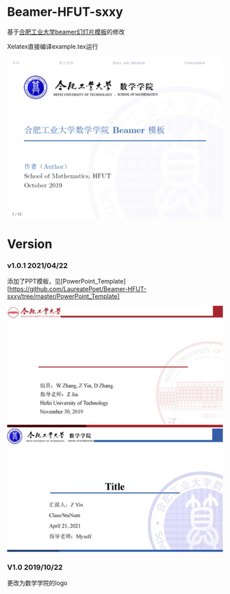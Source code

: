 # Beamer-HFUT-sxxy
基于[合肥工业大学beamer幻灯片模板](https://github.com/sxhfut/Beamer-HFUT)的修改

Xelatex直接编译example.tex运行

![image](https://github.com/LaureatePoet/Beamer-HFUT-sxxy/blob/master/images/Beamer-HFUT-sxxy.png)

# Version
### v1.0.1 2021/04/22
添加了PPT模板，见[PowerPoint_Template][https://github.com/LaureatePoet/Beamer-HFUT-sxxy/tree/master/PowerPoint_Template]

![HFUT-presentation](https://github.com/LaureatePoet/Beamer-HFUT-sxxy/blob/master/images/PPT-HFUT.png)
![HFUT-sxxy-presentation](https://github.com/LaureatePoet/Beamer-HFUT-sxxy/blob/master/images/PPT-HFUT-sxxy.png)

### V1.0 2019/10/22

更改为数学学院的logo